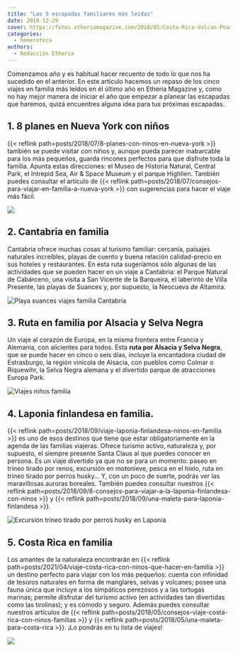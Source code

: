 ```yaml
---
title: "Las 5 escapadas familiares más leídas"
date: 2018-12-29
cover: https://fotos.etheriamagazine.com/2018/05/Costa-Rica-Volcan-Poas.jpg
categories: 
  - hemeroteca
authors: 
  - Redacción Etheria
---
```


Comenzamos año y es habitual hacer recuento de todo lo que nos ha sucedido en el 
anterior. En este artículo hacemos un repaso de los cinco viajes en familia más leídos 
en él último año en Etheria Magazine y, como no hay mejor manera de iniciar el año que 
empezar a planear las escapadas que haremos, quizá encuentres alguna idea para tus 
próximas escapadas. 

## 1\. 8 planes en Nueva York con niños

{{< reflink path=posts/2018/07/8-planes-con-ninos-en-nueva-york >}} también se puede 
visitar con niños y, aunque pueda parecer inabarcable para los más pequeños, guarda 
rincones perfectos para que disfrute toda la familia. Apunta estas direcciones: el Museo 
de Historia Natural, Central Park, el Intrepid Sea, Air & Space Museum y el parque 
Highlien. También puedes consultar el artículo de {{< reflink 
path=posts/2018/07/consejos-para-viajar-en-familia-a-nueva-york >}} con sugerencias para 
hacer el viaje más fácil. 

![](https://fotos.etheriamagazine.com/2018/05/5-Nueva-York-Top-of-the-Rock.jpg)

## 2\. Cantabria en familia

Cantabria ofrece muchas cosas al turismo familiar: cercanía, paisajes naturales 
increíbles, playas de cuento y buena relación calidad-precio en sus hoteles y 
restaurantes. En esta ruta sugeríamos sólo algunas de las actividades que se pueden 
hacer en un viaje a Cantabria: el Parque Natural de Cabárceno, una visita a San Vicente 
de la Barqueira, el laberinto de Villa Presente, las playas de Suances y, por supuesto, 
la Neocueva de Altamira. 

![Playa suances viajes familia Cantabria](https://fotos.etheriamagazine.com/2018/07/playa-suances-1024x768-2.jpg "Playa de Suances (Cantabria)")

## 3\. Ruta en familia por Alsacia y Selva Negra

Un viaje al corazón de Europa, en la misma frontera entre Francia y Alemania, con 
alicientes para todos. Esta **ruta por Alsacia y Selva Negra**, que se puede hacer en 
cinco o seis días, incluye la encantadora ciudad de Estrasburgo, la región vinícola de 
Alsacia, con pueblos como Colmar o Riquewihr, la Selva Negra alemana y el divertido 
parque de atracciones Europa Park. 

![Viajes niños familia](https://fotos.etheriamagazine.com/2018/07/Selva-Negra.jpg)

## 4\. Laponia finlandesa en familia.

{{< reflink path=posts/2018/09/viaje-laponia-finlandesa-ninos-en-familia >}} es uno de 
esos destinos que tiene que estar obligatoriamente en la agenda de las familias 
viajeras. Ofrece turismo activo, naturaleza y, por supuesto, el siempre presente Santa 
Claus al que puedes conocer en persona. Es un viaje divertido ya que no se para un 
momento: paseo en trineo tirado por renos, excursión en motonieve, pesca en el hielo, 
ruta en trineo tirado por perros husky… Y, con un poco de suerte, podrás ver las 
maravillosas auroras boreales. También puedes consultar nuestros {{< reflink 
path=posts/2018/09/8-consejos-para-viajar-a-la-laponia-finlandesa-con-ninos >}} y {{< 
reflink path=posts/2018/09/una-maleta-para-laponia-finlandesa >}}. 

![Excursión trineo tirado por perros husky en Laponia](https://fotos.etheriamagazine.com/2018/04/Excursion-trineo-perros-husky-Etheriamagazine.jpg "Uno de los momentos más especiales de un viaje a Laponia es el paseo en trineos tirados por perros husky.")

## 5\. Costa Rica en familia

Los amantes de la naturaleza encontrarán en {{< reflink 
path=posts/2021/04/viaje-costa-rica-con-ninos-que-hacer-en-familia >}} un destino 
perfecto para viajar con los más pequeños: cuenta con infinidad de tesoros naturales en 
forma de manglares, selvas y volcanes; posee una fauna única que incluye a los 
simpáticos perezosos y a las tortugas marinas; permite disfrutar del turismo activo (en 
actividades tan divertidas como las tirolinas); y es cómodo y seguro. Además puedes 
consultar nuestros artículos de {{< reflink 
path=posts/2018/05/consejos-viaje-costa-rica-con-ninos-familias >}} y {{< reflink 
path=posts/2018/05/una-maleta-para-costa-rica >}}. ¡Lo pondrás en tu lista de viajes! 

![](https://fotos.etheriamagazine.com/2018/05/Costa-Rica-recogiendo-cafe.jpg)
